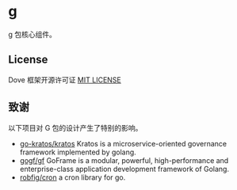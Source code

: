# g

g 包核心组件。

## License

Dove 框架开源许可证 [MIT LICENSE](https://github.com/camry/g/v2/blob/main/LICENSE)

## 致谢

以下项目对 G 包的设计产生了特别的影响。

- [go-kratos/kratos](https://github.com/go-kratos/kratos) Kratos is a microservice-oriented governance framework implemented by golang.
- [gogf/gf](github.com/gogf/gf) GoFrame  is a modular, powerful, high-performance and enterprise-class application development framework of Golang.
- [robfig/cron](https://github.com/robfig/cron) a cron library for go.
